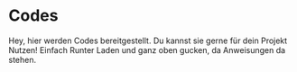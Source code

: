 # Codes
Hey, hier werden Codes bereitgestellt. Du kannst sie gerne für dein Projekt Nutzen! 
Einfach Runter Laden und ganz oben gucken, da Anweisungen da stehen.
